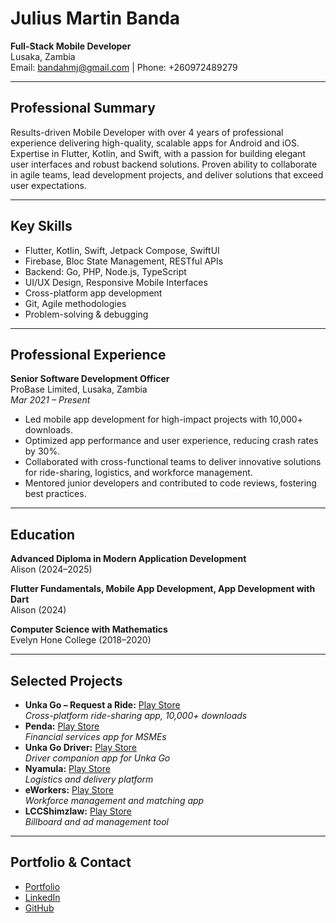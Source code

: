 # Julius Martin Banda

**Full-Stack Mobile Developer**  
Lusaka, Zambia  
Email: bandahmj@gmail.com | Phone: +260972489279

---

## Professional Summary

Results-driven Mobile Developer with over 4 years of professional experience delivering high-quality, scalable apps for Android and iOS. Expertise in Flutter, Kotlin, and Swift, with a passion for building elegant user interfaces and robust backend solutions. Proven ability to collaborate in agile teams, lead development projects, and deliver solutions that exceed user expectations.

---

## Key Skills

- Flutter, Kotlin, Swift, Jetpack Compose, SwiftUI
- Firebase, Bloc State Management, RESTful APIs
- Backend: Go, PHP, Node.js, TypeScript
- UI/UX Design, Responsive Mobile Interfaces
- Cross-platform app development
- Git, Agile methodologies
- Problem-solving & debugging

---

## Professional Experience

**Senior Software Development Officer**  
ProBase Limited, Lusaka, Zambia  
_Mar 2021 – Present_

- Led mobile app development for high-impact projects with 10,000+ downloads.
- Optimized app performance and user experience, reducing crash rates by 30%.
- Collaborated with cross-functional teams to deliver innovative solutions for ride-sharing, logistics, and workforce management.
- Mentored junior developers and contributed to code reviews, fostering best practices.

---

## Education

**Advanced Diploma in Modern Application Development**  
Alison (2024–2025)

**Flutter Fundamentals, Mobile App Development, App Development with Dart**  
Alison (2024)

**Computer Science with Mathematics**  
Evelyn Hone College (2018–2020)

---

## Selected Projects

- **Unka Go – Request a Ride:** [Play Store](https://play.google.com/store/apps/details?id=com.probase.unka)  
  _Cross-platform ride-sharing app, 10,000+ downloads_
- **Penda:** [Play Store](https://play.google.com/store/apps/details?id=com.probase.msme)  
  _Financial services app for MSMEs_
- **Unka Go Driver:** [Play Store](https://play.google.com/store/apps/details?id=com.probase.unka.driver)  
  _Driver companion app for Unka Go_
- **Nyamula:** [Play Store](https://play.google.com/store/apps/details?id=com.probase.nyamula)  
  _Logistics and delivery platform_
- **eWorkers:** [Play Store](https://play.google.com/store/apps/details?id=com.probase.workers)  
  _Workforce management and matching app_
- **LCCShimzlaw:** [Play Store](https://play.google.com/store/apps/details?id=com.probase.billboards)  
  _Billboard and ad management tool_

---

## Portfolio & Contact

- [Portfolio](https://juliusmartinbanda.web.app)
- [LinkedIn](https://www.linkedin.com/in/juliusbandamartin/)
- [GitHub](https://github.com/Jules369-ZM)
